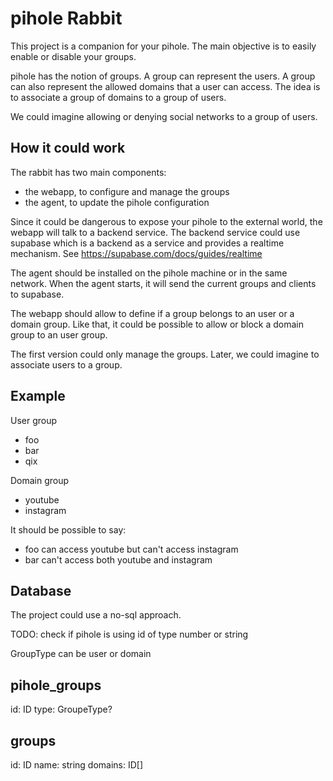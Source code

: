 # pihole Rabbit

This project is a companion for your pihole.
The main objective is to easily enable or disable your groups.

pihole has the notion of groups.
A group can represent the users.
A group can also represent the allowed domains that a user can access.
The idea is to associate a group of domains to a group of users.

We could imagine allowing or denying social networks to a group of users.

## How it could work

The rabbit has two main components:
- the webapp, to configure and manage the groups
- the agent, to update the pihole configuration

Since it could be dangerous to expose your pihole to the external world, the webapp will talk to a backend service.
The backend service could use supabase which is a backend as a service and provides a realtime mechanism.
See https://supabase.com/docs/guides/realtime

The agent should be installed on the pihole machine or in the same network.
When the agent starts, it will send the current groups and clients to supabase.

The webapp should allow to define if a group belongs to an user or a domain group.
Like that, it could be possible to allow or block a domain group to an user group.

The first version could only manage the groups.
Later, we could imagine to associate users to a group.

## Example

User group
- foo
- bar
- qix

Domain group
- youtube
- instagram

It should be possible to say:
- foo can access youtube but can't access instagram
- bar can't access both youtube and instagram

## Database

The project could use a no-sql approach.

TODO: check if pihole is using id of type number or string

GroupType can be user or domain

pihole_groups
-------------
id: ID
type: GroupeType?

groups
------
id: ID
name: string
domains: ID[]
